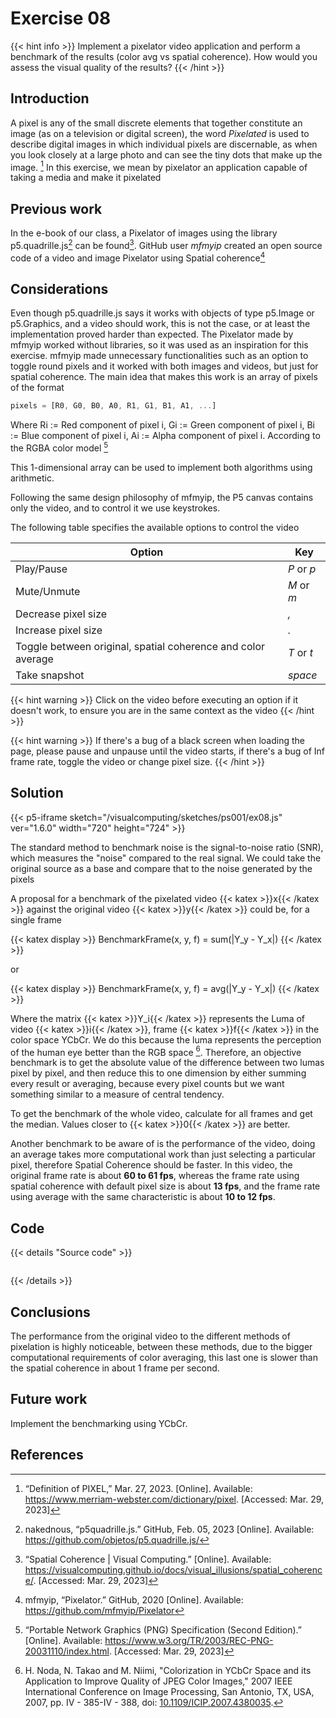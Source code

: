 # Exercise 08
{{< hint info >}}
Implement a pixelator video application and perform a benchmark of the results (color avg vs spatial coherence). How would you assess the visual quality of the results?
{{< /hint >}}

## Introduction
A pixel is any of the small discrete elements that together constitute an image (as on a television or digital screen), the word *Pixelated* is used to describe digital images in which individual pixels are discernable, as when you look closely at a large photo and can see the tiny dots that make up the image. [^1] In this exercise, we mean by pixelator an application capable of taking a media and make it pixelated

## Previous work
In the e-book of our class, a Pixelator of images using the library p5.quadrille.js[^2] can be found[^3]. GitHub user *mfmyip* created an open source code of a video and image Pixelator using Spatial coherence[^4]

## Considerations

Even though p5.quadrille.js says it works with objects of type p5.Image or p5.Graphics, and a video should work, this is not the case, or at least the implementation proved harder than expected.
The Pixelator made by mfmyip worked without libraries, so it was used as an inspiration for this exercise. mfmyip made unnecessary functionalities such as an option to toggle round pixels and it worked with both images and videos, but just for spatial coherence.
The main idea that makes this work is an array of pixels of the format

```javascript
pixels = [R0, G0, B0, A0, R1, G1, B1, A1, ...]
```

Where Ri := Red component of pixel i, Gi := Green component of pixel i, Bi := Blue component of pixel i, Ai := Alpha component of pixel i. According to the RGBA color model [^5]

This 1-dimensional array can be used to implement both algorithms using arithmetic.

Following the same design philosophy of mfmyip, the P5 canvas contains only the video, and to control it we use keystrokes.

The following table specifies the available options to control the video

| Option                                                        | Key        |
|---------------------------------------------------------------|------------|
| Play/Pause                                                    | *P* or *p* |
| Mute/Unmute                                                   | *M* or *m* |
| Decrease pixel size                                           | *,*        |
| Increase pixel size                                           | *.*        |
| Toggle between original, spatial coherence and color average  | *T* or *t* |
| Take snapshot                                                 | *space*    |


{{< hint warning >}}
Click on the video before executing an option if it doesn't work, to ensure you are in the same context as the video 
{{< /hint >}}

{{< hint warning >}}
If there's a bug of a black screen when loading the page, please pause and unpause until the video starts, if there's a bug of Inf frame rate, toggle the video or change pixel size.
{{< /hint >}}

## Solution

{{< p5-iframe sketch="/visualcomputing/sketches/ps001/ex08.js" ver="1.6.0" width="720" height="724" >}}

The standard method to benchmark noise is the signal-to-noise ratio (SNR), which measures the "noise" compared to the real signal. We could take the original source as a base and compare that to the noise generated by the pixels

A proposal for a benchmark of the pixelated video {{< katex >}}x{{< /katex >}} against the original video {{< katex >}}y{{< /katex >}} could be, for a single frame
 
{{< katex display >}}
BenchmarkFrame(x, y, f) = sum(|Y_y - Y_x|)
{{< /katex >}}

or 

{{< katex display >}}
BenchmarkFrame(x, y, f) = avg(|Y_y - Y_x|)
{{< /katex >}}

Where the matrix {{< katex >}}Y_i{{< /katex >}} represents the Luma of video {{< katex >}}i{{< /katex >}}, frame {{< katex >}}f{{< /katex >}} in the color space YCbCr. We do this because the luma represents the perception of the human eye better than the RGB space [^6].
Therefore, an objective benchmark is to get the absolute value of the difference between two lumas pixel by pixel, and then reduce this to one dimension by either summing every result or averaging, because every pixel counts but we want something similar to a measure of central tendency.

To get the benchmark of the whole video, calculate for all frames and get the median. Values closer to {{< katex >}}0{{< /katex >}} are better.

Another benchmark to be aware of is the performance of the video, doing an average takes more computational work than just selecting a particular pixel, therefore Spatial Coherence should be faster. In this video, the original frame rate is about **60 to 61 fps**, whereas the frame rate using spatial coherence with default pixel size is about **13 fps**, and the frame rate using average with the same characteristic is about **10 to 12 fps**.

## Code
{{< details "Source code" >}}
<pre data-src="/visualcomputing/sketches/ps001/ex08.js" class="line-numbers"></pre>
{{< /details >}}

## Conclusions
The performance from the original video to the different methods of pixelation is highly noticeable, between these methods, due to the bigger computational requirements of color averaging, this last one is slower than the spatial coherence in about 1 frame per second.

## Future work
Implement the benchmarking using YCbCr.

## References
[^1]: “Definition of PIXEL,” Mar. 27, 2023.  [Online]. Available: https://www.merriam-webster.com/dictionary/pixel. [Accessed: Mar. 29, 2023]
[^2]: nakednous, “p5quadrille.js.” GitHub, Feb. 05, 2023 [Online]. Available: https://github.com/objetos/p5.quadrille.js/
[^3]: “Spatial Coherence | Visual Computing.”  [Online]. Available: https://visualcomputing.github.io/docs/visual_illusions/spatial_coherence/. [Accessed: Mar. 29, 2023]
[^4]: mfmyip, “Pixelator.” GitHub, 2020 [Online]. Available: https://github.com/mfmyip/Pixelator 
[^5]: “Portable Network Graphics (PNG) Specification (Second Edition).”  [Online]. Available: https://www.w3.org/TR/2003/REC-PNG-20031110/index.html. [Accessed: Mar. 29, 2023]
[^6]: H. Noda, N. Takao and M. Niimi, "Colorization in YCbCr Space and its Application to Improve Quality of JPEG Color Images," 2007 IEEE International Conference on Image Processing, San Antonio, TX, USA, 2007, pp. IV - 385-IV - 388, doi: [10.1109/ICIP.2007.4380035](https://doi.org/10.1109/ICIP.2007.4380035).

